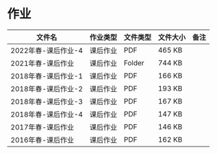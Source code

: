 # 作业

文件名|作业类型|文件类型|文件大小|备注
---|---|---|---|---
2022年春-课后作业-4|课后作业|PDF|465 KB
2021年春-课后作业|课后作业|Folder|744 KB
2018年春-课后作业-1|课后作业|PDF|166 KB
2018年春-课后作业-2|课后作业|PDF|193 KB
2018年春-课后作业-3|课后作业|PDF|167 KB
2018年春-课后作业-4|课后作业|PDF|147 KB
2017年春-课后作业|课后作业|PDF|146 KB
2016年春-课后作业|课后作业|PDF|162 KB
